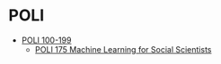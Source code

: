 # POLI
* [POLI 100-199](/POLI/POLI100-199/README.md)
  * [POLI 175 Machine Learning for Social Scientists](/POLI/POLI100-199/POLI175.md)
